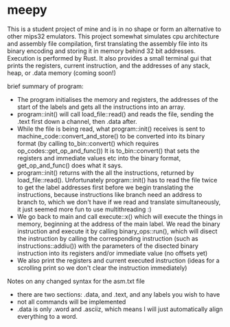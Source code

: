 # meepy
This is a student project of mine and is in no shape or form an alternative to other mips32 
emulators. This project somewhat simulates cpu architecture and assembly file compilation,
first translating the assembly file into its binary encoding and storing it in memory behind 
32 bit addresses. Execution is performed by Rust. It also provides a small terminal gui that
prints the registers, current instruction, and the addresses of any stack, heap, or .data
memory (coming soon!)

brief summary of program:
- The program initialises the memory and registers, the addresses of the start of the labels
and gets all the instructions into an array.
- program::init() will call load\_file::read() and reads the file, sending the .text first
down a channel, then .data after.
- While the file is being read, what program::init() receives is sent to machine\_code::convert\_and\_store()
to be converted into its binary format (by calling to\_bin::convert() which requires op\_codes::get\_op\_and\_func())
It is to\_bin::convert() that sets the registers and immediate values etc into the binary format, 
get\_op\_and\_func() does what it says.
- program::init() returns with the all the instructions, returned by load\_file::read().
Unfortunately program::init() has to read the file twice to get the label addresses first
before we begin translating the instructions, because instructions like branch need an address
to branch to, which we don't have if we read and translate simultaneously, it just seemed more
fun to use multithreading :)
- We go back to main and call execute::x() which will execute the things in memory, beginning
at the address of the main label. We read the binary instruction and execute it by calling
binary\_ops::run(), which will disect the instruction by calling the corresponding instruction
(such as instructions::addiu()) with the parameters of the disected binary instruction into
its registers and/or immediate value (no offsets yet)
- We also print the registers and current executed instruction (ideas for a scrolling print
so we don't clear the instruction immediately)

Notes on any changed syntax for the asm.txt file
- there are two sections: .data, and .text, and any labels you wish to have
- not all commands will be implemented
- .data is only .word and .asciiz, which means I will just automatically align everything
  to a word.

